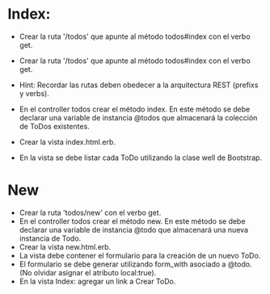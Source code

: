 # Index:

* Crear la ruta '/todos' que apunte al método todos#index con el verbo get.

* Crear la ruta '/todos' que apunte al método todos#index con el verbo get.
* Hint: Recordar las rutas deben obedecer a la arquitectura REST (prefixs y
verbs).
* En el controller todos crear el método index. En este método se debe declarar una
variable de instancia @todos que almacenará la colección de ToDos existentes.
* Crear la vista index.html.erb.
* En la vista se debe listar cada ToDo utilizando la clase well de Bootstrap.

# New
* Crear la ruta 'todos/new' con el verbo get.
* En el controller todos crear el método new. En este método se debe declarar una
variable de instancia @todo que almacenará una nueva instancia de Todo.
* Crear la vista new.html.erb.
* La vista debe contener el formulario para la creación de un nuevo ToDo.
* El formulario se debe generar utilizando form_with asociado a @todo.
(No olvidar asignar el atributo local:true).
* En la vista Index: agregar un link a Crear ToDo.
